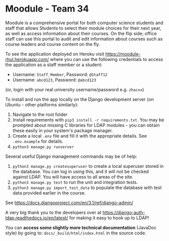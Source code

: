 # Moodule - Team 34
Moodule is a comprehensive portal for both computer science students and staff that allows Students to select their 
module choices for their next year, as well as access information about their courses. On the flip side; office staff 
can use this portal to audit and edit information about courses such as course leaders and course content on the fly.

To see the application deployed on Heroku visit https://moodule-rhul.herokuapp.com/
where you can use the following credentials to access the application as a staff member or a student:

* Username: `Staff_Member`, Password: `@Staff12`
* Username: `abcd123`, Password: `@abcd123`

(or, login with your real university username/password e.g. `zhacxx`)

To install and run the app locally on the Django development server (on Ubuntu - other platforms similarly):

1. Navigate to the root folder
2. Install requirements with `pip3 install -r requirements.txt`. You may be prompted about missing C libraries for LDAP modules - you can obtain these easily in your system's package manager.
3. Create a local `.env` file and fill it with the appropriate details. See `.env.example` for details.
4. `python3 manage.py runserver`

Several useful Django management commands may be of help:
1. `python3 manage.py createsuperuser` to create a local superuser stored in the database.
   You can log in using this, and it will not be checked against LDAP. You will have access to all areas of the site.
2. `python3 manage.py test` to run the unit and integration tests.
3. `python3 manage.py import_test_data` to populate the database with test data provided earlier in the course.

See https://docs.djangoproject.com/en/3.1/ref/django-admin/

A very big thank you to the developers over at https://django-auth-ldap.readthedocs.io/en/latest/ for making it easy to hook up to LDAP!

You can **access some slightly more technical documentation** (JavaDoc style) by going to:
`docs/_build/html/index.html`
in the source code.